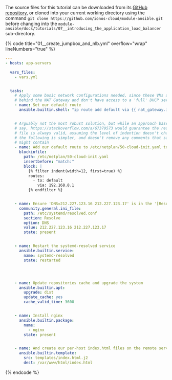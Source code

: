 The source files for this tutorial can be downloaded from its [GitHub repository](https://github.com/ionos-cloud/module-ansible/tree/master/docs/), or cloned into your current working directory using the command `git clone https://github.com/ionos-cloud/module-ansible.git` before changing into the `module-ansible/docs/tutorials/07__introducing_the_application_load_balancer` sub-directory.

{% code title="01__create_jumpbox_and_nlb.yml" overflow="wrap" lineNumbers="true" %}
```yml
---
- hosts: app-servers

  vars_files:
    - vars.yml


  tasks:
    # Apply some basic network configurations needed, since these VMs are
    # behind the NAT Gateway and don't have access to a 'full' DHCP server
    - name: Set our default route
      ansible.builtin.shell: "ip route add default via {{ nat_gateway.ip }} || true"


    # Arguably not the most robust solution, but while an approach based upon,
    # say, https://stackoverflow.com/a/67379573 would guarantee the resulting
    # file is always valid, assuming the level of indention doesn't change,
    # the following is simpler, and doesn't remove any comments that said file
    # might contain
    - name: Add our default route to /etc/netplan/50-cloud-init.yaml to make it persistent
      blockinfile:
        path: /etc/netplan/50-cloud-init.yaml
        insertbefore: "match:"
        block: |
          {% filter indent(width=12, first=true) %}
          routes:
            - to: default
              via: 192.168.8.1
          {% endfilter %}


    - name: Ensure 'DNS=212.227.123.16 212.227.123.17' is in the '[Resolve]' section of /etc/systemd/resolved.conf
      community.general.ini_file:
        path: /etc/systemd/resolved.conf
        section: Resolve
        option: DNS
        value: 212.227.123.16 212.227.123.17
        state: present


    - name: Restart the systemd-resolved service
      ansible.builtin.service:
        name: systemd-resolved
        state: restarted




    - name: Update repositories cache and upgrade the system
      ansible.builtin.apt:
        upgrade: dist
        update_cache: yes
        cache_valid_time: 3600


    - name: Install nginx
      ansible.builtin.package:
        name:
          - nginx
        state: present


    - name: And create our per-host index.html files on the remote servers
      ansible.builtin.template:
        src: templates/index.html.j2
        dest: /var/www/html/index.html

```
{% endcode %}